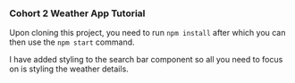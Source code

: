 ### Cohort 2 Weather App Tutorial

Upon cloning this project, you need to run `npm install` after which you can then use the `npm start` command.

I have added styling to the search bar component so all you need to focus on is styling the weather details.
